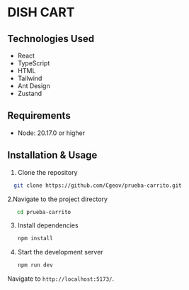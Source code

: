 # DISH CART

## Technologies Used

- React
- TypeScript
- HTML
- Tailwind
- Ant Design
- Zustand

## Requirements

- Node: 20.17.0 or higher

## Installation & Usage

1. Clone the repository
 ```bash
   git clone https://github.com/Cgeov/prueba-carrito.git
 ```
2.Navigate to the project directory
```bash
   cd prueba-carrito
 ```
3. Install dependencies
   ```bash
   npm install
   ```
5. Start the development server
   ```bash
   npm run dev
   ```
Navigate to `http://localhost:5173/`. 

